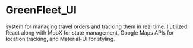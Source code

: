 # GreenFleet_UI
system for managing travel orders and tracking them in real time. I utilized React along with MobX for state management, Google Maps APIs for location tracking, and Material-UI for styling.
